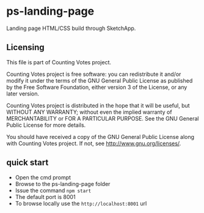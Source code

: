 # ps-landing-page
Landing page HTML/CSS build through SketchApp.

## Licensing
This file is part of Counting Votes project.

Counting Votes project is free software: you can redistribute it and/or modify
it under the terms of the GNU General Public License as published by
the Free Software Foundation, either version 3 of the License, or any later version.

Counting Votes project is distributed in the hope that it will be useful,
but WITHOUT ANY WARRANTY; without even the implied warranty of
MERCHANTABILITY or FOR A PARTICULAR PURPOSE.  See the
GNU General Public License for more details.

You should have received a copy of the GNU General Public License
along with Counting Votes project. If not, see <http://www.gnu.org/licenses/>.

## quick start
- Open the cmd prompt
- Browse to the ps-landing-page folder
- Issue the command `npm start`
- The default port is 8001
- To browse locally use the `http://localhost:8001` url